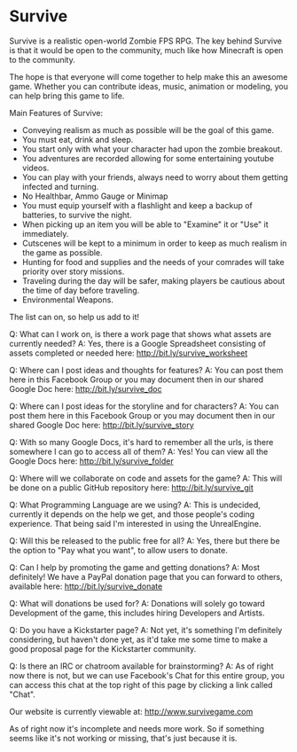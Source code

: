 Survive
=======
Survive is a realistic open-world Zombie FPS RPG. The key behind Survive is that it would be open to the community, much like how Minecraft is open to the community. 

The hope is that everyone will come together to help make this an awesome game. Whether you can contribute ideas, music, animation or modeling, you can help bring this game to life.

Main Features of Survive:
- Conveying realism as much as possible will be the goal of this game.
- You must eat, drink and sleep.
- You start only with what your character had upon the zombie breakout.
- You adventures are recorded allowing for some entertaining youtube videos.
- You can play with your friends, always need to worry about them getting infected and turning.
- No Healthbar, Ammo Gauge or Minimap
- You must equip yourself with a flashlight and keep a backup of batteries, to survive the night.
- When picking up an item you will be able to "Examine" it or "Use" it immediately.
- Cutscenes will be kept to a minimum in order to keep as much realism in the game as possible.
- Hunting for food and supplies and the needs of your comrades will take priority over story missions.
- Traveling during the day will be safer, making players be cautious about the time of day before traveling.
- Environmental Weapons.

The list can on, so help us add to it!

Q: What can I work on, is there a work page that shows what assets are currently needed?
A: Yes, there is a Google Spreadsheet consisting of assets completed or needed here: http://bit.ly/survive_worksheet

Q: Where can I post ideas and thoughts for features?
A: You can post them here in this Facebook Group or you may document then in our shared Google Doc here: http://bit.ly/survive_doc

Q: Where can I post ideas for the storyline and for characters?
A: You can post them here in this Facebook Group or you may document then in our shared Google Doc here: http://bit.ly/survive_story

Q: With so many Google Docs, it's hard to remember all the urls, is there somewhere I can go to access all of them?
A: Yes! You can view all the Google Docs here: http://bit.ly/survive_folder

Q: Where will we collaborate on code and assets for the game?
A: This will be done on a public GitHub repository here: http://bit.ly/survive_git

Q: What Programming Language are we using?
A: This is undecided, currently it depends on the help we get, and those people's coding experience. That being said I'm interested in using the UnrealEngine.

Q: Will this be released to the public free for all?
A: Yes, there but there be the option to "Pay what you want", to allow users to donate.

Q: Can I help by promoting the game and getting donations?
A: Most definitely! We have a PayPal donation page that you can forward to others, available here: http://bit.ly/survive_donate

Q: What will donations be used for?
A: Donations will solely go toward Development of the game, this includes hiring Developers and Artists.

Q: Do you have a Kickstarter page?
A: Not yet, it's something I'm definitely considering, but haven't done yet, as it'd take me some time to make a good proposal page for the Kickstarter community.

Q: Is there an IRC or chatroom available for brainstorming?
A: As of right now there is not, but we can use Facebook's Chat for this entire group, you can access this chat at the top right of this page by clicking a link called "Chat".

Our website is currently viewable at:
http://www.survivegame.com

As of right now it's incomplete and needs more work. So if something seems like it's not working or missing, that's just because it is.